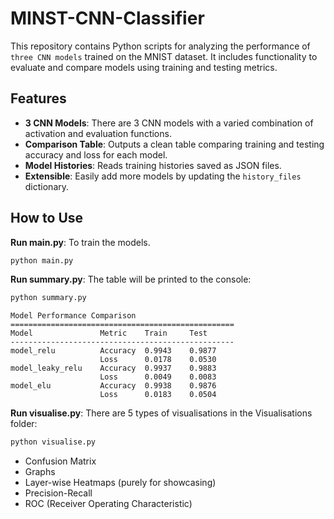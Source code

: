 # MINST-CNN-Classifier

This repository contains Python scripts for analyzing the performance of `three CNN models` trained on the MNIST dataset. It includes functionality to evaluate and compare models using training and testing metrics.

## Features

- **3 CNN Models**: There are 3 CNN models with a varied combination of activation and evaluation functions. 
- **Comparison Table**: Outputs a clean table comparing training and testing accuracy and loss for each model.
- **Model Histories**: Reads training histories saved as JSON files.
- **Extensible**: Easily add more models by updating the `history_files` dictionary.

## How to Use

**Run main.py**: To train the models.

```bash
python main.py
```
**Run summary.py**: The table will be printed to the console:
```bash
python summary.py
```

```
Model Performance Comparison
==================================================
Model               Metric    Train     Test      
--------------------------------------------------
model_relu          Accuracy  0.9943    0.9877    
                    Loss      0.0178    0.0530    
model_leaky_relu    Accuracy  0.9937    0.9883    
                    Loss      0.0049    0.0083    
model_elu           Accuracy  0.9938    0.9876    
                    Loss      0.0183    0.0504  
```

**Run visualise.py**: There are 5 types of visualisations in the Visualisations folder:
```bash
python visualise.py
```
- Confusion Matrix
- Graphs
- Layer-wise Heatmaps (purely for showcasing)
- Precision-Recall
- ROC (Receiver Operating Characteristic)
